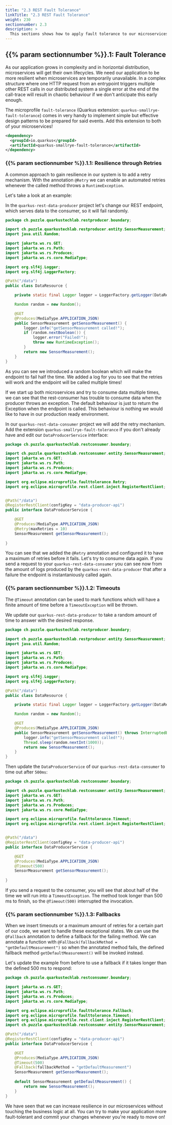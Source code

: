 ```yaml
---
title: "2.3 REST Fault Tolerance"
linkTitle: "2.3 REST Fault Tolerance"
weight: 230
sectionnumber: 2.3
description: >
  This sections shows how to apply fault tolerance to our microservices.
---
```



## {{% param sectionnumber %}}.1: Fault Tolerance

As our application grows in complexity and in horizontal distribution, microservices will get their own lifecycles. We need our application to be more resilient when microservices are temporarily unavailable. In a complex structure where one HTTP request from an entrypoint triggers multiple other REST calls in our distributed system a single error at the end of the call-trace will result in chaotic behaviour if we don't anticipate this early enough.

The microprofile `fault-tolerance` (Quarkus extension: `quarkus-smallrye-fault-tolerance`) comes in very handy to implement simple but effective design patterns to be prepared for said events. Add this extension to both of your microservices!

```xml
<dependency>
  <groupId>io.quarkus</groupId>
  <artifactId>quarkus-smallrye-fault-tolerance</artifactId>
</dependency>
```


### {{% param sectionnumber %}}.1.1: Resilience through Retries

A common approach to gain resilience in our system is to add a retry mechanism. With the annotation `@Retry` we can enable an automated retries whenever the called method throws a `RuntimeException`.

Let's take a look at an example:

In the `quarkus-rest-data-producer` project let's change our REST endpoint, which serves data to the consumer, so it will fail randomly.

```java
package ch.puzzle.quarkustechlab.restproducer.boundary;

import ch.puzzle.quarkustechlab.restproducer.entity.SensorMeasurement;
import java.util.Random;

import jakarta.ws.rs.GET;
import jakarta.ws.rs.Path;
import jakarta.ws.rs.Produces;
import jakarta.ws.rs.core.MediaType;

import org.slf4j.Logger;
import org.slf4j.LoggerFactory;

@Path("/data")
public class DataResource {

    private static final Logger logger = LoggerFactory.getLogger(DataResource.class);

    Random random = new Random();

    @GET
    @Produces(MediaType.APPLICATION_JSON)
    public SensorMeasurement getSensorMeasurement() {
        logger.info("getSensorMeasurement called!");
        if (random.nextBoolean()) {
            logger.error("Failed!");
            throw new RuntimeException();
        }
        return new SensorMeasurement();
    }
}
```

As you can see we introduced a random boolean which will make the endpoint to fail half the time. We added a log for you to see that the retries will work and the endpoint will be called multiple times!

If we start up both microservices and try to consume data multiple times, we can see that the rest-consumer has trouble to consume data when the producer throws an exception. The default behaviour is just to return the Exception when the endpoint is called. This behaviour is nothing we would like to have in our production ready environment.

In our `quarkus-rest-data-consumer` project we will add the retry mechanism. Add the extension `quarkus-smallrye-fault-tolerance` if you don't already have and edit our `DataProducerService` interface:

```java
package ch.puzzle.quarkustechlab.restconsumer.boundary;

import ch.puzzle.quarkustechlab.restconsumer.entity.SensorMeasurement;
import jakarta.ws.rs.GET;
import jakarta.ws.rs.Path;
import jakarta.ws.rs.Produces;
import jakarta.ws.rs.core.MediaType;

import org.eclipse.microprofile.faulttolerance.Retry;
import org.eclipse.microprofile.rest.client.inject.RegisterRestClient;


@Path("/data")
@RegisterRestClient(configKey = "data-producer-api")
public interface DataProducerService {

    @GET
    @Produces(MediaType.APPLICATION_JSON)
    @Retry(maxRetries = 10)
    SensorMeasurement getSensorMeasurement();
    
}
```

You can see that we added the `@Retry` annotation and configured it to have a maximum of retries before it fails. Let's try to consume data again. If you send a request to your `quarkus-rest-data-consumer` you can see now from the amount of logs produced by the `quarkus-rest-data-producer` that after a failure the endpoint is instantaniously called again.


### {{% param sectionnumber %}}.1.2: Timeouts

The `@Timeout` annotation can be used to mark functions which will have a finite amount of time before a `TimeoutException` will be thrown.

We update our `quarkus-rest-data-producer` to take a random amount of time to answer with the desired response.

```java
package ch.puzzle.quarkustechlab.restproducer.boundary;

import ch.puzzle.quarkustechlab.restproducer.entity.SensorMeasurement;
import java.util.Random;

import jakarta.ws.rs.GET;
import jakarta.ws.rs.Path;
import jakarta.ws.rs.Produces;
import jakarta.ws.rs.core.MediaType;

import org.slf4j.Logger;
import org.slf4j.LoggerFactory;

@Path("/data")
public class DataResource {

    private static final Logger logger = LoggerFactory.getLogger(DataResource.class);

    Random random = new Random();

    @GET
    @Produces(MediaType.APPLICATION_JSON)
    public SensorMeasurement getSensorMeasurement() throws InterruptedException {
        logger.info("getSensorMeasurement called!");
        Thread.sleep(random.nextInt(1000));
        return new SensorMeasurement();
    }
}

```

Then update the `DataProducerService` of our `quarkus-rest-data-consumer` to time out after `500ms`:

```java
package ch.puzzle.quarkustechlab.restconsumer.boundary;

import ch.puzzle.quarkustechlab.restconsumer.entity.SensorMeasurement;
import jakarta.ws.rs.GET;
import jakarta.ws.rs.Path;
import jakarta.ws.rs.Produces;
import jakarta.ws.rs.core.MediaType;

import org.eclipse.microprofile.faulttolerance.Timeout;
import org.eclipse.microprofile.rest.client.inject.RegisterRestClient;


@Path("/data")
@RegisterRestClient(configKey = "data-producer-api")
public interface DataProducerService {

    @GET
    @Produces(MediaType.APPLICATION_JSON)
    @Timeout(500)
    SensorMeasurement getSensorMeasurement();
    
}
```

If you send a request to the consumer, you will see that about half of the time we will run into a `TimeoutException`. The method took longer than 500 ms to finish, so the `@Timeout(500)` interrupted the invocation.


### {{% param sectionnumber %}}.1.3: Fallbacks

When we insert timeouts or a maximum amount of retries for a certain part of our code, we want to handle these exceptional states. We can use the `@Fallback` annotation to define a fallback for the failing method. We can annotate a function with `@Fallback(fallbackMethod = "getDefaultMeasurement")` so when the annotated method fails, the defined fallback method `getDefaultMeasurement()` will be invoked instead.

Let's update the example from before to use a fallback if it takes longer than the defined 500 ms to respond:

```java
package ch.puzzle.quarkustechlab.restconsumer.boundary;

import jakarta.ws.rs.GET;
import jakarta.ws.rs.Path;
import jakarta.ws.rs.Produces;
import jakarta.ws.rs.core.MediaType;

import org.eclipse.microprofile.faulttolerance.Fallback;
import org.eclipse.microprofile.faulttolerance.Timeout;
import org.eclipse.microprofile.rest.client.inject.RegisterRestClient;
import ch.puzzle.quarkustechlab.restconsumer.entity.SensorMeasurement;

@Path("/data")
@RegisterRestClient(configKey = "data-producer-api")
public interface DataProducerService {

    @GET
    @Produces(MediaType.APPLICATION_JSON)
    @Timeout(500)
    @Fallback(fallbackMethod = "getDefaultMeasurement")
    SensorMeasurement getSensorMeasurement();
    
    default SensorMeasurement getDefaultMeasurement() {
        return new SensorMeasurement();
    }
}
```

We have seen that we can increase resilience in our microservices without touching the business logic at all.
You can try to make your application more fault-tolerant and commit your changes whenever you're ready to move on!
